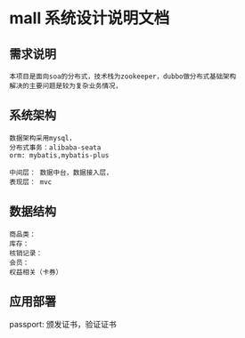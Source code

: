 

# mall 系统设计说明文档

## 需求说明
    本项目是面向soa的分布式，技术栈为zookeeper，dubbo做分布式基础架构
    解决的主要问题是较为复杂业务情况，

## 系统架构

    
    
    数据架构采用mysql，
    分布式事务：alibaba-seata
    orm: mybatis,mybatis-plus
    
    中间层： 数据中台，数据接入层，
    表现层： mvc

## 数据结构

    商品类：
    库存：
    核销记录：
    会员：
    权益相关（卡券）
    
## 应用部署


passport: 颁发证书，验证证书
